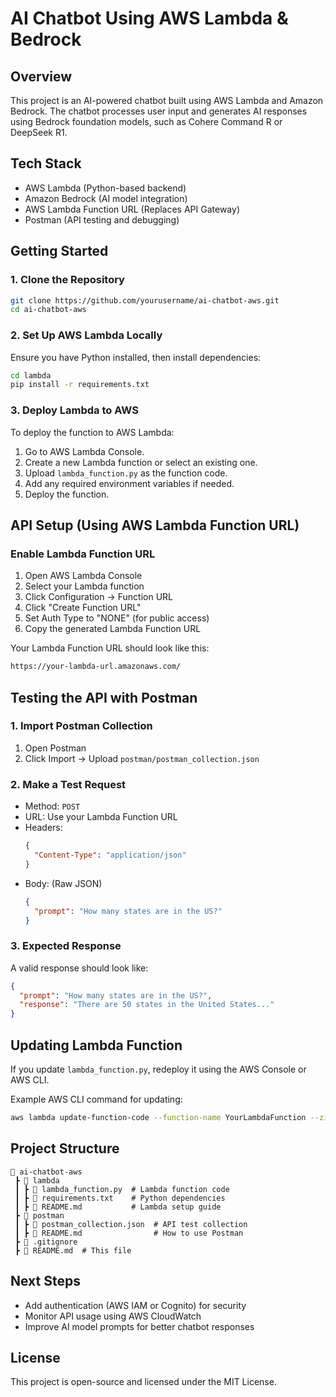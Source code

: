 # AI Chatbot Using AWS Lambda & Bedrock

## Overview
This project is an AI-powered chatbot built using AWS Lambda and Amazon Bedrock. The chatbot processes user input and generates AI responses using Bedrock foundation models, such as Cohere Command R or DeepSeek R1.

## Tech Stack
- AWS Lambda (Python-based backend)
- Amazon Bedrock (AI model integration)
- AWS Lambda Function URL (Replaces API Gateway)
- Postman (API testing and debugging)

## Getting Started

### 1. Clone the Repository
```sh
git clone https://github.com/yourusername/ai-chatbot-aws.git
cd ai-chatbot-aws
```

### 2. Set Up AWS Lambda Locally
Ensure you have Python installed, then install dependencies:
```sh
cd lambda
pip install -r requirements.txt
```

### 3. Deploy Lambda to AWS
To deploy the function to AWS Lambda:
1. Go to AWS Lambda Console.
2. Create a new Lambda function or select an existing one.
3. Upload `lambda_function.py` as the function code.
4. Add any required environment variables if needed.
5. Deploy the function.

## API Setup (Using AWS Lambda Function URL)
### Enable Lambda Function URL
1. Open AWS Lambda Console
2. Select your Lambda function
3. Click Configuration → Function URL
4. Click "Create Function URL"
5. Set Auth Type to "NONE" (for public access)
6. Copy the generated Lambda Function URL

Your Lambda Function URL should look like this:
```sh
https://your-lambda-url.amazonaws.com/
```

## Testing the API with Postman
### 1. Import Postman Collection
1. Open Postman
2. Click Import → Upload `postman/postman_collection.json`

### 2. Make a Test Request
- Method: `POST`
- URL: Use your Lambda Function URL
- Headers:
  ```json
  {
    "Content-Type": "application/json"
  }
  ```
- Body: (Raw JSON)
  ```json
  {
    "prompt": "How many states are in the US?"
  }
  ```

### 3. Expected Response
A valid response should look like:
```json
{
  "prompt": "How many states are in the US?",
  "response": "There are 50 states in the United States..."
}
```

## Updating Lambda Function
If you update `lambda_function.py`, redeploy it using the AWS Console or AWS CLI.

Example AWS CLI command for updating:
```sh
aws lambda update-function-code --function-name YourLambdaFunction --zip-file fileb://lambda_function.zip
```

## Project Structure
```
📂 ai-chatbot-aws
 ┣ 📂 lambda
 ┃ ┣ 📜 lambda_function.py  # Lambda function code
 ┃ ┣ 📜 requirements.txt    # Python dependencies
 ┃ ┣ 📜 README.md           # Lambda setup guide
 ┣ 📂 postman
 ┃ ┣ 📜 postman_collection.json  # API test collection
 ┃ ┣ 📜 README.md                # How to use Postman
 ┣ 📜 .gitignore
 ┣ 📜 README.md  # This file
```

## Next Steps
- Add authentication (AWS IAM or Cognito) for security
- Monitor API usage using AWS CloudWatch
- Improve AI model prompts for better chatbot responses

## License
This project is open-source and licensed under the MIT License.

